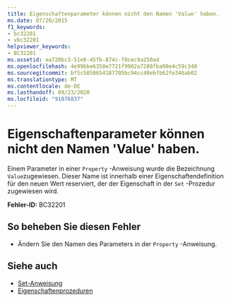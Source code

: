 ```yaml
---
title: Eigenschaftenparameter können nicht den Namen 'Value' haben.
ms.date: 07/20/2015
f1_keywords:
- bc32201
- vbc32201
helpviewer_keywords:
- BC32201
ms.assetid: ea720bc3-51e8-45fb-874c-f8cec9a250ad
ms.openlocfilehash: 4e99bbe6358e7721f9902a7288fba90e4c59c340
ms.sourcegitcommit: bf5c5850654187705bc94cc40ebfb62fe346ab02
ms.translationtype: MT
ms.contentlocale: de-DE
ms.lasthandoff: 09/23/2020
ms.locfileid: "91076837"
---
```

# <a name="property-parameters-cannot-have-the-name-value"></a>Eigenschaftenparameter können nicht den Namen 'Value' haben.

Einem Parameter in einer `Property` -Anweisung wurde die Bezeichnung `Value`zugewiesen. Dieser Name ist innerhalb einer Eigenschaftendefinition für den neuen Wert reserviert, der der Eigenschaft in der `Set` -Prozedur zugewiesen wird.  
  
 **Fehler-ID:** BC32201  
  
## <a name="to-correct-this-error"></a>So beheben Sie diesen Fehler  
  
- Ändern Sie den Namen des Parameters in der `Property` -Anweisung.  
  
## <a name="see-also"></a>Siehe auch

- [Set-Anweisung](../language-reference/statements/set-statement.md)
- [Eigenschaftenprozeduren](../programming-guide/language-features/procedures/property-procedures.md)
